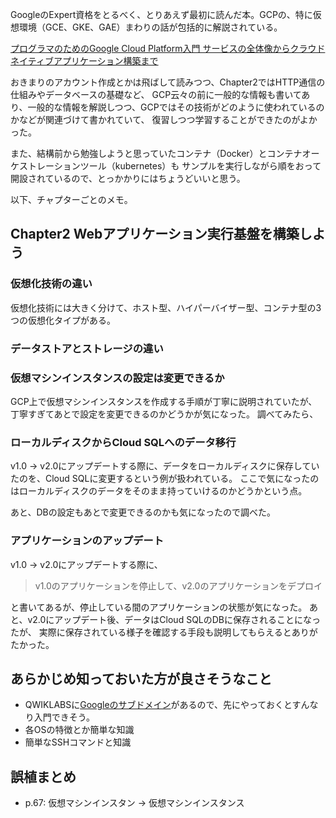 GoogleのExpert資格をとるべく、とりあえず最初に読んだ本。GCPの、特に仮想環境（GCE、GKE、GAE）まわりの話が包括的に解説されている。

[プログラマのためのGoogle Cloud Platform入門 サービスの全体像からクラウドネイティブアプリケーション構築まで](https://www.amazon.co.jp/dp/B0721JNVGT/)

おきまりのアカウント作成とかは飛ばして読みつつ、Chapter2ではHTTP通信の仕組みやデータベースの基礎など、
GCP云々の前に一般的な情報も書いてあり、一般的な情報を解説しつつ、GCPではその技術がどのように使われているのかなどが関連づけて書かれていて、
復習しつつ学習することができたのがよかった。

また、結構前から勉強しようと思っていたコンテナ（Docker）とコンテナオーケストレーションツール（kubernetes）も
サンプルを実行しながら順をおって開設されているので、とっかかりにはちょうどいいと思う。

以下、チャプターごとのメモ。

## Chapter2 Webアプリケーション実行基盤を構築しよう

### 仮想化技術の違い

仮想化技術には大きく分けて、ホスト型、ハイパーバイザー型、コンテナ型の3つの仮想化タイプがある。


### データストアとストレージの違い

### 仮想マシンインスタンスの設定は変更できるか

GCP上で仮想マシンインスタンスを作成する手順が丁寧に説明されていたが、
丁寧すぎてあとで設定を変更できるのかどうかが気になった。
調べてみたら、

### ローカルディスクからCloud SQLへのデータ移行

v1.0 -> v2.0にアップデートする際に、データをローカルディスクに保存していたのを、Cloud SQLに変更するという例が扱われている。
ここで気になったのはローカルディスクのデータをそのまま持っていけるのかどうかという点。

あと、DBの設定もあとで変更できるのかも気になったので調べた。

### アプリケーションのアップデート

v1.0 -> v2.0にアップデートする際に、
> v1.0のアプリケーションを停止して、v2.0のアプリケーションをデプロイ

と書いてあるが、停止している間のアプリケーションの状態が気になった。
あと、v2.0にアップデート後、データはCloud SQLのDBに保存されることになったが、
実際に保存されている様子を確認する手段も説明してもらえるとありがたかった。

## あらかじめ知っておいた方が良さそうなこと

- QWIKLABSに[Googleのサブドメイン](https://google.qwiklabs.com/)があるので、先にやっておくとすんなり入門できそう。
- 各OSの特徴とか簡単な知識
- 簡単なSSHコマンドと知識

## 誤植まとめ

- p.67: 仮想マシンインスタン -> 仮想マシンインスタンス 
